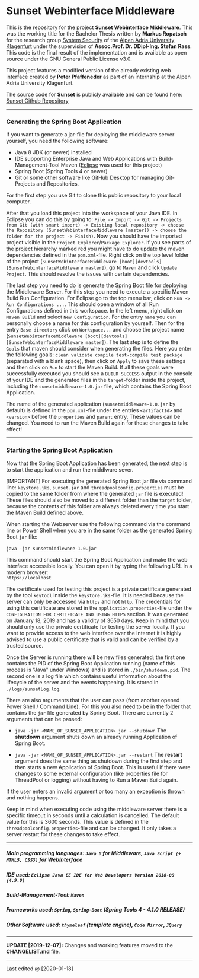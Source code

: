 # Sunset Webinterface Middleware

This is the repository for the project **Sunset Webinterface Middleware**. This was the working title for the Bachelor Thesis written by **Markus Ropatsch** for the research group [System Security](https://www.syssec.at/en/) of the [Alpen Adria University Klagenfurt](https://www.aau.at/en/) under the supervision of **Assoc.Prof. Dr. DDipl-Ing. Stefan Rass**. This code is the final result of the implementation and is available as open source under the GNU General Public License v3.0.

This project features a modified version of the already existing web interface created by **Peter Pfaffeneder** as part of an internship at the Alpen Adria University Klagenfurt.

The source code for **Sunset** is publicly available and can be found here: [Sunset Github Repository](https://github.com/stefan-rass/sunset-ffapl)

---

### Generating the Spring Boot Application

If you want to generate a jar-file for deploying the middleware server yourself, you need the following software:

* Java 8 JDK (or newer) installed
* IDE supporting Enterprise Java and Web Applications with Build-Management-Tool Maven ([Eclipse](https://www.eclipse.org/downloads/packages/release/2019-12/r/eclipse-ide-enterprise-java-developers) was used for this project)
* Spring Boot (Spring Tools 4 or newer)
* Git or some other software like GitHub Desktop for managing Git-Projects and Repositories.

For the first step you use Git to clone this public repository to your local computer. 

After that you load this project into the workspace of your Java IDE. In Eclipse you can do this by going to: `File -> Import -> Git -> Projects from Git (with smart import) -> Existing local repository -> choose the Repository (SunsetWebinterfaceMiddleware [master]) -> choose the folder for the project -> Finish)`. Now you should have the imported project visible in the `Project Explorer`/`Package Explorer`. If you see parts of the project hierarchy marked red you might have to do update the maven dependencies defined in the `pom.xml`-file. Right click on the top level folder of the project (`SunsetWebinterfaceMiddleware [boot][devtools][SunsetWebinterfaceMiddleware master]`), go to `Maven` and click `Update Project`. This should resolve the issues with certain dependencies.

The last step you need to do is generate the Spring Boot file for deploying the Middleware Server. For this step you need to execute a specific Maven Build Run Configuration. For Eclipse go to the top menu bar, click on `Run -> Run Configurations ...`. This should open a window of all Run Configurations defined in this workspace. In the left menu, right click on `Maven Build` and select `New Configuration`. For the entry `name` you can personally choose a name for this configuration by yourself. Then for the entry `Base directory` click on `Workspace...` and choose the project name (`SunsetWebinterfaceMiddleware [boot][devtools][SunsetWebinterfaceMiddleware master]`). The last step is to define the `Goals` that maven should consider when generating the files. Here you enter the following goals: `clean validate compile test-compile test package` (separated with a blank space), then click on `Apply` to save these settings and then click on `Run` to start the Maven Build. If all these goals were successfully executed you should see a `BUILD SUCCESS` output in the console of your IDE and the generated files in the `target`-folder inside the project, including the `sunsetmiddleware-1.0.jar` file, which contains the Spring Boot Application. 

The name of the generated application (`sunsetmiddleware-1.0.jar` by default) is defined in the `pom.xml`-file under the entries `<artifactId>` and `<version>` before the `properties` and `parent` entry. These values can be changed. You need to run the Maven Build again for these changes to take effect!

---

### Starting the Spring Boot Application

Now that the Spring Boot Application has been generated, the next step is to start the application and run the middlware sever.

[IMPORTANT] For executing the generated Spring Boot jar file via command line: `keystore.jks`, `sunset.jar` and `threadpoolconfig.properties` must be copied to the same folder from where the generated `jar` file is executed! These files should also be moved to a different folder than the `target` folder, because the contents of this folder are always deleted every time you start the Maven Build defined above.

When starting the Webserver use the following command via the command line or Power Shell when you are in the same folder as the generated Spring Boot `jar` file:<br/><br/> `java -jar sunsetmiddleware-1.0.jar`<br/>

This command should start the Spring Boot Application and make the web interface accessible locally. You can open it by typing the following URL in a modern browser:<br/>`https://localhost`<br/>

The certificate used for testing this project is a private certificate generated by the tool `keytool` inside the `keystore.jks`-file. It is needed because the server can only be accessed via `https` and not `http`. The credentials for using this certificate are stored in the `application.properties`-file under the `CONFIGURATION FOR CERTIFICATE AND USING HTTPS` section. It was generated on January 18, 2019 and has a validity of 3650 days. Keep in mind that you should only use the private certificate for testing the server locally. If you want to provide access to the web interface over the Internet it is highly advised to use a public certificate that is valid and can be verified by a trusted source.

Once the Server is running there will be new files generated; the first one contains the PID of the Spring Boot Application running (name of this process is "Java" under Windows) and is stored in `./bin/shutdown.pid`. The second one is a log file which contains useful information about the lifecycle of the server and the events happening. It is stored in `./logs/sunsetLog.log`.

There are also arguments that the user can pass (from another opened Power Shell / Command Line). For this you also need to be in the folder that contains the `jar` file generated by Spring Boot. There are currently 2 arguments that can be passed:<br/>

* `java -jar <NAME_OF_SUNSET_APPLICATION>.jar --shutdown` The **shutdown** argument shuts down an already running Application of Spring Boot.


* `java -jar <NAME_OF_SUNSET_APPLICATION>.jar --restart` The **restart** argument does the same thing as shutdown during the first step and then starts a new Application of Spring Boot. This is useful if there were changes to some external configuration (like properties file for ThreadPool or logging) without having to Run a Maven Build again.

If the user enters an invalid argument or too many an exception is thrown and nothing happens.

Keep in mind when executing code using the middleware server there is a specific timeout in seconds until a calculation is cancelled. The default value for this is 3600 seconds. This value is defined in the `threadpoolconfig.properties`-file and can be changed. It only takes a server restart for these changes to take effect.

---

##### Main programming languages: `Java 8` for Middleware, `Java Script (+ HTML5, CSS3)` for WebInterface
##### IDE used: `Eclipse Java EE IDE for Web Developers Version 2018-09 (4.9.0)`
##### Build-Management-Tool: `Maven`
##### Frameworks used: `Spring`, `Spring-Boot` (Spring Tools 4 - 4.1.0 RELEASE)
##### Other Software used: `thymeleaf` (template engine), `Code Mirror`, `JQuery`

---

**UPDATE [2019-12-07]:** Changes and working features moved to the **CHANGELIST.md** file.

---

Last edited @ [2020-01-18]
